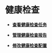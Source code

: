 # 健康检查<a name="admin_guide_000076"></a>

-   **[查看健康检查任务](查看健康检查任务.md)**  

-   **[管理健康检查报告](管理健康检查报告-75.md)**  

-   **[修改健康检查配置](修改健康检查配置.md)**  


